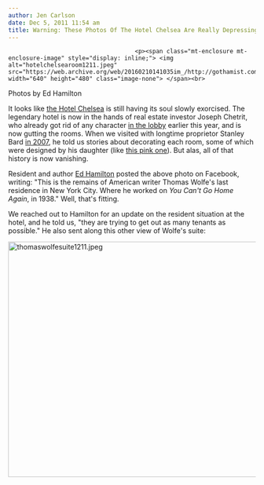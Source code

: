 ```yaml
---
author: Jen Carlson
date: Dec 5, 2011 11:54 am
title: Warning: These Photos Of The Hotel Chelsea Are Really Depressing
---
```


	
										<p><span class="mt-enclosure mt-enclosure-image" style="display: inline;"> <img alt="hotelchelsearoom1211.jpeg" src="https://web.archive.org/web/20160210141035im_/http://gothamist.com/attachments/arts_jen/hotelchelsearoom1211.jpeg" width="640" height="480" class="image-none"> </span><br>
<span class="photo_caption">Photos by Ed Hamilton</span></p>

<p>It looks like <a href="https://web.archive.org/web/20160210141035/http://gothamist.com/tags/hotelchelsea">the Hotel Chelsea</a> is still having its soul slowly exorcised. The legendary hotel is now in the hands of real estate investor Joseph Chetrit, who already got rid of any character <a href="https://web.archive.org/web/20160210141035/http://gothamist.com/2011/08/11/hotel_chelsea_lobby.php">in the lobby</a> earlier this year, and is now gutting the rooms. When we visited with longtime proprietor Stanley Bard <a href="https://web.archive.org/web/20160210141035/http://gothamist.com/2007/07/17/a_conversation.php">in 2007</a>, he told us stories about decorating each room, some of which were designed by his daughter (like <a href="https://web.archive.org/web/20160210141035/http://www.flickr.com/photos/jenc/829966037/">this pink one</a>). But alas, all of that history is now vanishing. </p>

<p>Resident and author <a href="https://web.archive.org/web/20160210141035/http://gothamist.com/2007/11/01/ed_hamilton_aut.php">Ed Hamilton</a> posted the above photo on Facebook, writing: &quot;This is the remains of American writer Thomas Wolfe&apos;s last residence in New York City. Where he worked on <em>You Can&apos;t Go Home Again</em>, in 1938.&quot; Well, that&apos;s fitting.</p>

<p>We reached out to Hamilton for an update on the resident situation at the hotel, and he told us, &quot;they are trying to get out as many tenants as possible.&quot; He also sent along this other view of Wolfe&apos;s suite:</p>

<p><span class="mt-enclosure mt-enclosure-image" style="display: inline;"> <img alt="thomaswolfesuite1211.jpeg" src="https://web.archive.org/web/20160210141035im_/http://gothamist.com/attachments/arts_jen/thomaswolfesuite1211.jpeg" width="640" height="480" class="image-none"> </span></p>					
										
									
				